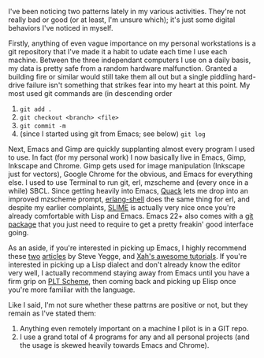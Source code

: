 I've been noticing two patterns lately in my various activities. They're not really bad or good (or at least, I'm unsure which); it's just some digital behaviors I've noticed in myself.

Firstly, anything of even vague importance on my personal workstations is a git repository that I've made it a habit to udate each time I use each machine. Between the three independant computers I use on a daily basis, my data is pretty safe from a random hardware malfunction. Granted a building fire or similar would still take them all out but a single piddling hard-drive failure isn't something that strikes fear into my heart at this point. My most used git commands are (in descending order

1.   `git add .`
1.   `git checkout <branch> <file>`
1.   `git commit -m`
1.   (since I started using git from Emacs; see below) `git log`

Next, Emacs and Gimp are quickly supplanting almost every program I used to use. In fact (for my personal work) I now basically live in Emacs, Gimp, Inkscape and Chrome. Gimp gets used for image manipulation (Inkscape just for vectors), Google Chrome for the obvious, and Emacs for everything else. I used to use Terminal to run git, erl, mzscheme and (every once in a while) SBCL. Since getting heavily into Emacs, [Quack](http://www.neilvandyke.org/quack/) lets me drop into an improved mzscheme prompt, [erlang-shell](http://www.erlang.org/doc/apps/tools/erlang_mode_chapter.html) does the same thing for erl, and despite my earlier complaints, [SLIME](http://common-lisp.net/project/slime/) is actually very nice once you're already comfortable with Lisp and Emacs. Emacs 22+ also comes with a [git package](http://alexott.net/en/writings/emacs-vcs/EmacsGit.html) that you just need to require to get a pretty freakin' good interface going.

As an aside, if you're interested in picking up Emacs, I highly recommend these [two](http://steve.yegge.googlepages.com/effective-emacs) [articles](http://steve-yegge.blogspot.com/2006/06/shiny-and-new-emacs-22.html) by Steve Yegge, and [Xah's awesome tutorials](http://xahlee.org/emacs/elisp.html). If you're interested in picking up a Lisp dialect and don't already know the editor very well, I actually recommend staying away from Emacs until you have a firm grip on [PLT Scheme](http://www.plt-scheme.org/), then coming back and picking up Elisp once you're more familiar with the language.

Like I said, I'm not sure whether these pattrns are positive or not, but they remain as I've stated them:

1.   Anything even remotely important on a machine I pilot is in a GIT repo.
1.   I use a grand total of 4 programs for any and all personal projects (and the usage is skewed heavily towards Emacs and Chrome).

